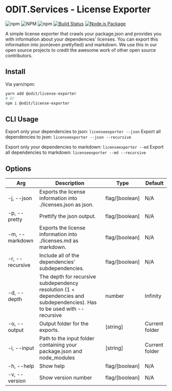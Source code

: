 # ODIT.Services - License Exporter

![npm](https://img.shields.io/npm/dt/@odit/license-exporter?logo=npm&style=for-the-badge)
![NPM](https://img.shields.io/npm/l/@odit/license-exporter?style=for-the-badge)
![npm](https://img.shields.io/npm/v/@odit/license-exporter?color=blue&label=Version&logo=npm&style=for-the-badge)
[![Build Status](https://ci.odit.services/api/badges/odit/license-exporter/status.svg?ref=refs/heads/main)](https://ci.odit.services/odit/license-exporter)
[![Node.js Package](https://github.com/odit-services/license-exporter/actions/workflows/npm-publish.yml/badge.svg?branch=v0.0.11)](https://github.com/odit-services/license-exporter/actions/workflows/npm-publish.yml)

A simple license exporter that crawls your package.json and provides you with information about your dependencies' licenses.
You can export this information into json(even prettyfied) and markdown.
We use this in our open source projects to credit the awesome work of other open source contributors.

## Install
Via yarn/npm:
```bash
yarn add @odit/license-exporter
# Or
npm i @odit/license-exporter
```

## CLI Usage

Export only your dependencies to json: `licenseexporter --json`
Export all dependencies to json: `licenseexporter --json --recursive`

Export only your dependencies to markdown: `licenseexporter --md`
Export all dependencies to markdown: `licenseexporter --md --recursive`

## Options
Arg | Description | Type | Default
| - | - | - | -
\-j, --json | Exports the license information into ./licenses.json as json. | flag/[boolean] | N/A
\-p, --pretty | Prettify the json output.|flag/[boolean] | N/A
\-m, --markdown | Exports the license information into ./licenses.md as markdown. | flag/[boolean] | N/A
\-r, --recursive | Include all of the dependencies' subdependencies. | flag/[boolean] | N/A
\-d, --depth | The depth for recursive subdependency resolution (1 = dependencies and subdependencies). Has to be used with --recursive | number | Infinity
\-o, --output | Output folder for the exports. | [string] | Current folder
\-i, --input | Path to the input folder containing your package.json and node_modules | [string] | Current folder
\-h, --help | Show help | flag/[boolean] | N/A
\-v, --version | Show version number | flag/[boolean] | N/A
